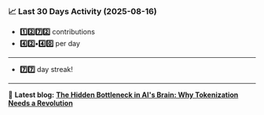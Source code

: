 <!--START_STATS-->
### 📈 Last 30 Days Activity (2025-08-16)  
- **1️⃣2️⃣7️⃣2️⃣** contributions  
- **4️⃣2️⃣•4️⃣0️⃣** per day
---
- **7️⃣7️⃣** day streak!
---
📝 **Latest blog:** [**The Hidden Bottleneck in AI's Brain: Why Tokenization Needs a Revolution**](https://andriak.com/blog/tokenization-revolution)
<!--END_STATS-->
